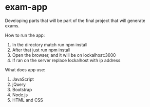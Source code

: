 # exam-app
Developing parts that will be part of the final project that will generate exams.


How to run the app:
1. In the directory match run npm install
2. After that just run npm install
3. Open the browser, and it will be on lockalhost:3000
4. If ran on the server replace lockalhost with ip address

What does app use:
1. JavaScript
2. jQuery
3. Bootstrap
4. Node.js
5. HTML and CSS

